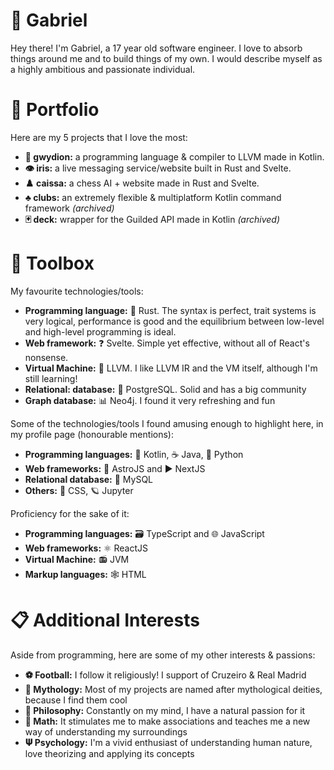 # 🌊 Gabriel

Hey there! I'm Gabriel, a 17 year old software engineer. I love to absorb things around me and to build things of my own. I would describe myself as a highly ambitious and passionate individual.

# 📂 Portfolio

Here are my 5 projects that I love the most:

* **🐲 gwydion:** a programming language & compiler to LLVM made in Kotlin.
* **👁️ iris:** a live messaging service/website built in Rust and Svelte.
* **♟️ caissa:** a chess AI + website made in Rust and Svelte.
* **♣️ clubs:** an extremely flexible & multiplatform Kotlin command framework _(archived)_
* **🃏 deck:** wrapper for the Guilded API made in Kotlin _(archived)_

# 🧰 Toolbox

My favourite technologies/tools:

* **Programming language:** 🧱 Rust. The syntax is perfect, trait systems is very logical, performance is good and the equilibrium between low-level and high-level programming is ideal.
* **Web framework:** ❓ Svelte. Simple yet effective, without all of React's nonsense.
* **Virtual Machine:** 🐉 LLVM. I like LLVM IR and the VM itself, although I'm still learning!
* **Relational: database:** 🐘 PostgreSQL. Solid and has a big community
* **Graph database:** 📊 Neo4j. I found it very refreshing and fun

Some of the technologies/tools I found amusing enough to highlight here, in my profile page (honourable mentions):

* **Programming languages:** 🔀 Kotlin, ☕ Java, 🐍 Python
* **Web frameworks:** 💫 AstroJS and ▶ NextJS
* **Relational database:** 🐬 MySQL
* **Others:** 🎨 CSS, 🪐 Jupyter

Proficiency for the sake of it:

* **Programming languages:** 🗃️ TypeScript and 🌐 JavaScript
* **Web frameworks:** ⚛️ ReactJS
* **Virtual Machine:** 📻 JVM
* **Markup languages:** 🕸️ HTML

# 📋 Additional Interests

Aside from programming, here are some of my other interests & passions:

* **⚽ Football:** I follow it religiously! I support of Cruzeiro & Real Madrid
* **🔱 Mythology:** Most of my projects are named after mythological deities, because I find them cool
* **🗽 Philosophy:** Constantly on my mind, I have a natural passion for it
* **📐 Math:** It stimulates me to make associations and teaches me a new way of understanding my surroundings
* **𝚿 Psychology:** I'm a vivid enthusiast of understanding human nature, love theorizing and applying its concepts
